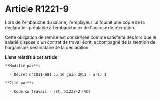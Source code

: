 # Article R1221-9

Lors de l'embauche du salarié, l'employeur lui fournit une copie de la déclaration préalable à l'embauche ou de l'accusé de
réception.

Cette obligation de remise est considérée comme satisfaite dès lors que le salarié dispose d'un contrat de travail écrit,
accompagné de la mention de l'organisme destinataire de la déclaration.

**Liens relatifs à cet article**

	**Modifié par**:

	  - Décret n°2011-681 du 16 juin 2011 - art. 1

	**Cité par**:

	  - Code du travail - art. R1227-2 (VD)
